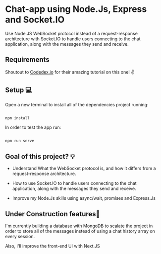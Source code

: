 # Chat-app using Node.Js, Express and Socket.IO

Use Node.JS WebSocket protocol instead of a request-response architecture with Socket.IO to handle users connecting to the chat application, along with the messages they send and receive.

## Requirements

Shoutout to [Codedex.io](https://www.codedex.io/) for their amazing tutorial on this one! ✌

## Setup 💻

Open a new terminal to install all of the dependencies project running:

```bash

npm install 

```

In order to test the app run:
 
```bash

npm run serve

```

## Goal of this project? 💡

* Understand What the WebSocket protocol is, and how it differs from a request-response architecture.

* How to use Socket.IO to handle users connecting to the chat application,  along with the messages they send and receive.

* Improve my Node.Js skills using async/wait, promises and Express.Js

## Under Construction features🚧

I'm currently building a database with MongoDB to scalate the project in order to store all of the messages instead of using a chat history array on every session. 

Also, I'll improve the front-end UI with Next.JS 
